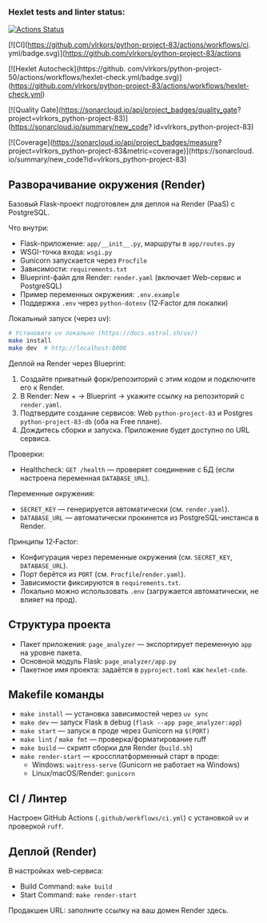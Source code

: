 ### Hexlet tests and linter status:
[![Actions Status](https://github.com/vlrkors/python-project-83/actions/workflows/hexlet-check.yml/badge.svg)](https://github.com/vlrkors/python-project-83/actions)

[![CI](https://github.com/vlrkors/python-project-83/actions/workflows/ci.
yml/badge.svg)](https://github.com/vlrkors/python-project-83/actions

[![Hexlet Autocheck](https://github.
com/vlrkors/python-project-50/actions/workflows/hexlet-check.yml/badge.svg)]
(https://github.com/vlrkors/python-project-83/actions/workflows/hexlet-check.yml)

[![Quality Gate](https://sonarcloud.io/api/project_badges/quality_gate?
project=vlrkors_python-project-83)](https://sonarcloud.io/summary/new_code?
id=vlrkors_python-project-83)

[![Coverage](https://sonarcloud.io/api/project_badges/measure?
project=vlrkors_python-project-83&metric=coverage)](https://sonarcloud.
io/summary/new_code?id=vlrkors_python-project-83)

## Разворачивание окружения (Render)

Базовый Flask-проект подготовлен для деплоя на Render (PaaS) с PostgreSQL.

Что внутри:
- Flask-приложение: `app/__init__.py`, маршруты в `app/routes.py`
- WSGI-точка входа: `wsgi.py`
- Gunicorn запускается через `Procfile`
- Зависимости: `requirements.txt`
- Blueprint-файл для Render: `render.yaml` (включает Web-сервис и PostgreSQL)
- Пример переменных окружения: `.env.example`
 - Поддержка `.env` через `python-dotenv` (12‑Factor для локалки)

Локальный запуск (через uv):
```bash
# Установите uv локально (https://docs.astral.sh/uv/)
make install
make dev  # http://localhost:8000
```

Деплой на Render через Blueprint:
1. Создайте приватный форк/репозиторий с этим кодом и подключите его к Render.
2. В Render: New + → Blueprint → укажите ссылку на репозиторий с `render.yaml`.
3. Подтвердите создание сервисов: Web `python-project-83` и Postgres `python-project-83-db` (оба на Free плане).
4. Дождитесь сборки и запуска. Приложение будет доступно по URL сервиса.

Проверки:
- Healthcheck: `GET /health` — проверяет соединение с БД (если настроена переменная `DATABASE_URL`).

Переменные окружения:
- `SECRET_KEY` — генерируется автоматически (см. `render.yaml`).
- `DATABASE_URL` — автоматически прокинется из PostgreSQL-инстанса в Render.

Принципы 12‑Factor:
- Конфигурация через переменные окружения (см. `SECRET_KEY`, `DATABASE_URL`).
- Порт берётся из `PORT` (см. `Procfile`/`render.yaml`).
- Зависимости фиксируются в `requirements.txt`.
- Локально можно использовать `.env` (загружается автоматически, не влияет на прод).

## Структура проекта
- Пакет приложения: `page_analyzer` — экспортирует переменную `app` на уровне пакета.
- Основной модуль Flask: `page_analyzer/app.py`
- Пакетное имя проекта: задаётся в `pyproject.toml` как `hexlet-code`.

## Makefile команды
- `make install` — установка зависимостей через `uv sync`
- `make dev` — запуск Flask в debug (`flask --app page_analyzer:app`)
- `make start` — запуск в проде через Gunicorn на `$(PORT)`
- `make lint` / `make fmt` — проверка/форматирование ruff
- `make build` — скрипт сборки для Render (`build.sh`)
- `make render-start` — кроссплатформенный старт в проде:
  - Windows: `waitress-serve` (Gunicorn не работает на Windows)
  - Linux/macOS/Render: `gunicorn`

## CI / Линтер
Настроен GitHub Actions (`.github/workflows/ci.yml`) с установкой `uv` и проверкой `ruff`.

## Деплой (Render)
В настройках web‑сервиса:
- Build Command: `make build`
- Start Command: `make render-start`

Продакшен URL: заполните ссылку на ваш домен Render здесь.
